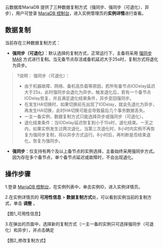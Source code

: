云数据库MariaDB 提供了三种数据复制方式（强同步、强同步（可退化）、异步），用户可登录 [MariaDB 控制台](https://console.cloud.tencent.com/mariadb)，进入实例管理页的**实例详情**进行查看。

## 数据复制
当前存在三种数据复制方式：
- **强同步（可退化）**：默认选择的复制方式，正常运行下，主备将采用 [强同步MAR](https://cloud.tencent.com/document/product/237/1057) 方式进行复制。当无备节点存活或备机延迟大于25s时，复制方式将退化为异步。

>?说明：
>强同步（可退化）：
>- 由于机器故障、网络、备机高负载等原因，若所有备节点IODelay延迟大于25s，此时强同步会退化为异步。触发退化后，若有一个备节点IODelay恢复，并且满足退化结束条件，异步变回强同步。
>- 在发生HA切换时，如果切换前先出现了IODelay，就会先退化为异步，再发生HA切换，此时HA切换可能会导致最后几个事务数据丢失。
>- 一主一备实例，数据复制方式只能选择异步或强同步（可退化）。
>-  退化结束条件：当IODelay延迟恢复到小于15s时，退化结束。一天之内，如果实例发生过两次退化，当第三次退化时，8小时内实例不再恢复为强同步复制，将以异步方式运行。8小时后，再判断是否结束退化，恢复为强同步。


- **强同步**：仅支持有两个及以上备节点的实例选择，主备始终采用强同步方式。因为存在多个备节点，单个备节点延迟或故障时，不会出现退化。


## 操作步骤
1.登录  [MariaDB 控制台](https://console.cloud.tencent.com/mariadb)，在实例列表中，单击实例ID，进入实例详情页。

2.在实例详情页的 **可用性信息** > **数据复制方式**处，可以看到实例当前的复制方式，单击 **调整** 。

【图1_可用性信息】

3.在弹出的页面中，选择新的复制方式（一主一备的实例只可选择强同步（可退化）和异步），并点击确定

【图2_修改复制方式】

